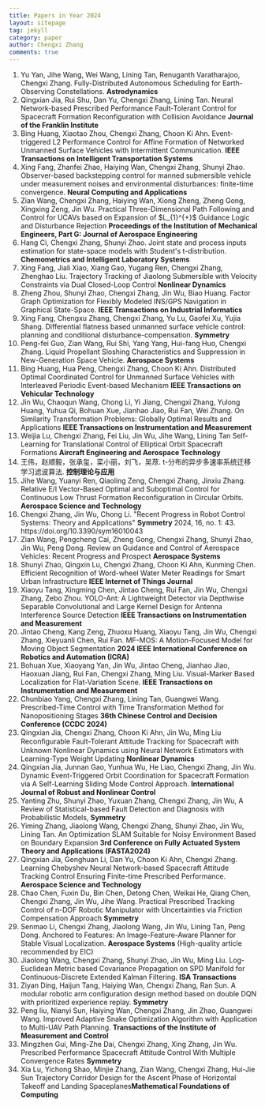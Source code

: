 ```yaml
---
title: Papers in Year 2024
layout: sitepage
tag: jekyll
category: paper
author: Chengxi Zhang
comments: true
---
```

<ol>
	<li>Yu Yan, Jihe Wang, Wei Wang, Lining Tan, Renuganth Varatharajoo, Chengxi Zhang. Fully-Distributed Autonomous Scheduling for Earth-Observing Constellations. <b>Astrodynamics</b></li>
	<li>Qingxian Jia, Rui Shu, Dan Yu, Chengxi Zhang, Lining Tan. Neural Network-based Prescribed Performance Fault-Tolerant Control for Spacecraft Formation Reconfiguration with Collision Avoidance <b>Journal of the Franklin Institute</b></li>
	<li>Bing Huang, Xiaotao Zhou, Chengxi Zhang, Choon Ki Ahn. Event-triggered L2 Performance Control for Affine Formation of Networked Unmanned Surface Vehicles with Intermittent Communication. <b>IEEE Transactions on Intelligent Transportation Systems</b></li>
	<li>Xing Fang, Zhanfei Zhao, Haiying Wan, Chengxi Zhang, Shunyi Zhao. Observer-based backstepping control for manned submersible vehicle under measurement noises and environmental disturbances: finite-time convergence.  <b>Neural Computing and Applications</b></li>
	<li>Zian Wang, Chengxi Zhang, Haiying Wan, Xiong Zheng, Zheng Gong, Xingxing Zeng, Jin Wu. Practical Three-Dimensional Path Following and Control for UCAVs based on Expansion of $L_{1}^{+}$ Guidance Logic and Disturbance Rejection <b>Proceedings of the Institution of Mechanical Engineers, Part G: Journal of Aerospace Engineering</b></li>
    <li>Hang Ci, Chengxi Zhang, Shunyi Zhao. Joint state and process inputs estimation for state-space models with Student's t-distribution. <b>Chemometrics and Intelligent Laboratory Systems</b></li>
    <li>Xing Fang, Jiali Xiao, Xiang Gao, Yugang Ren, Chengxi Zhang, Zhenghao Liu. Trajectory Tracking of Jiaolong Submersible with Velocity Constraints via Dual Closed-Loop Control <b>Nonlinear Dynamics</b></li>
	<li>Zheng Zhou, Shunyi Zhao, Chengxi Zhang, Jin Wu, Biao Huang. Factor Graph Optimization for Flexibly Modeled INS/GPS Navigation in Graphical State-Space. <b>IEEE Transactions on Industrial Informatics</b></li>
    <li>Xing Fang, Chengxu Zhang, Chengxi Zhang, Yu Lu, Gaofei Xu, Yujia Shang. Differential flatness based unmanned surface vehicle control: planning and conditional disturbance-compensation. <b>Symmetry</b></li>
	<li>Peng-fei Guo, Zian Wang, Rui Shi, Yang Yang, Hui-fang Huo, Chengxi Zhang.  Liquid Propellant Sloshing Characteristics and Suppression in New-Generation Space Vehicle. <b>Aerospace Systems</b></li>
     <li>Bing Huang, Hua Peng, Chengxi Zhang, Choon Ki Ahn. Distributed Optimal Coordinated Control for Unmanned Surface Vehicles with Interleaved Periodic Event-based Mechanism <b>IEEE Transactions on Vehicular Technology
</b></li>	
    <li>Jin Wu, Chaoqun Wang, Chong Li, Yi Jiang, Chengxi Zhang, Yulong Huang, Yuhua Qi, Bohuan Xue, Jianhao Jiao, Rui Fan, Wei Zhang. On Similarity Transformation Problems: Globally Optimal Results and Applications <b>IEEE Transactions on Instrumentation and Measurement</b></li>
	<li>Weijia Lu, Chengxi Zhang, Fei Liu, Jin Wu, Jihe Wang, Lining Tan Self-Learning for Translational Control of Elliptical Orbit Spacecraft Formations <b>Aircraft Engineering and Aerospace Technology</b></li>
    <li>王伟，赵顺毅，张承玺，栾小丽，刘飞，吴荩. t-分布的异步多速率系统迁移学习滤波算法.  <b>控制理论与应用</b> </li>
    <li>Jihe Wang, Yuanyi Ren, Qiaoling Zeng, Chengxi Zhang, Jinxiu Zhang. Relative E/I Vector-Based Optimal and Suboptimal Control for Continuous Low Thrust Formation Reconfiguration in Circular Orbits. <b>Aerospace Science and Technology</b></li>
	<li>Chengxi Zhang, Jin Wu, Chong Li. "Recent Progress in Robot Control Systems: Theory and Applications" <b>Symmetry</b> 2024, 16, no. 1: 43. https://doi.org/10.3390/sym16010043 </li>
	<li>Zian Wang, Pengcheng Cai, Zheng Gong, Chengxi Zhang, Shunyi Zhao, Jin Wu, Peng Dong. Review on Guidance and Control of Aerospace Vehicles: Recent Progress and Prospect
<b>Aerospace Systems</b></li>
	<li>Shunyi Zhao, Qingxin Lu, Chengxi Zhang, Choon Ki Ahn, Kunming Chen. Efficient Recognition of Word-wheel Water Meter Readings for Smart Urban Infrastructure
<b>IEEE Internet of Things Journal</b></li>
    <li>Xiaoyu Tang, Xingming Chen, Jintao Cheng, Rui Fan, Jin Wu, Chengxi Zhang, Zebo Zhou. YOLO-Ant: A Lightweight Detector via Depthwise Separable Convolutional and Large Kernel Design for Antenna Interference Source Detection <b>IEEE Transactions on Instrumentation and Measurement</b>  </li>
	<li>Jintao Cheng, Kang Zeng, Zhuoxu Huang, Xiaoyu Tang, Jin Wu, Chengxi Zhang, Xieyuanli Chen, Rui Fan.  MF-MOS: A Motion-Focused Model for Moving Object Segmentation <b>2024 IEEE International Conference on Robotics and Automation (ICRA)</b></li>
	<li>Bohuan Xue, Xiaoyang Yan, Jin Wu, Jintao Cheng, Jianhao Jiao, Haoxuan Jiang, Rui Fan, Chengxi Zhang, Ming Liu. Visual-Marker Based Localization for Flat-Variation Scene.  <b>IEEE Transactions on Instrumentation and Measurement</b></li>
	<li>Chunbiao Yang, Chengxi Zhang, Lining Tan, Guangwei Wang. Prescribed-Time Control with Time Transformation Method for Nanopositioning Stages <b>36th Chinese Control and Decision Conference (CCDC 2024)</b></li>
	<li>Qingxian Jia, Chengxi Zhang, Choon Ki Ahn, Jin Wu, Ming Liu Reconﬁgurable Fault-Tolerant Attitude Tracking for Spacecraft with Unknown Nonlinear Dynamics using Neural Network Estimators with Learning-Type Weight Updating <b>Nonlinear Dynamics</b></li>
	<li>Qingxian Jia, Junnan Gao, Yunhua Wu, He Liao, Chengxi Zhang, Jin Wu. Dynamic Event-Triggered Orbit Coordination for Spacecraft Formation via A Self-Learning Sliding Mode Control Approach. <b>International Journal of Robust and Nonlinear Control</b></li>
    <li>Yanting Zhu, Shunyi Zhao, Yuxuan Zhang, Chengxi Zhang, Jin Wu, A Review of Statistical-based Fault Detection and Diagnosis with Probabilistic Models, <b>Symmetry</b></li>
<li>Yiming Zhang, Jiaolong Wang, Chengxi Zhang, Shunyi Zhao, Jin Wu, Lining Tan. An Optimization SLAM Suitable for Noisy Environment Based on Boundary Expansion <b>3rd Conference on Fully Actuated System Theory and Applications (FASTA2024)</b></li>
<li>Qingxian Jia, Genghuan Li, Dan Yu, Choon Ki Ahn, Chengxi Zhang. Learning Chebyshev Neural Network-based Spacecraft Attitude Tracking Control Ensuring Finite-time Prescribed Performance. <b>Aerospace Science and Technology</b> </li>
    <li>Chao Chen, Fuxin Du, Bin Chen, Detong Chen, Weikai He, Qiang Chen, Chengxi Zhang, Jin Wu, Jihe Wang. Practical Prescribed Tracking Control of n-DOF Robotic Manipulator with Uncertainties via Friction Compensation Approach <b>Symmetry</b></li>
	<li>Senmao Li, Chengxi Zhang, Jiaolong Wang, Jin Wu, Lining Tan, Peng Dong. Anchored to Features: An Image-Feature-Aware Planner for Stable Visual Localization. <b>Aerospace Systems</b> (High-quality article recommended by EIC)</li>
    <li>Jiaolong Wang, Chengxi Zhang, Shunyi Zhao, Jin Wu, Ming Liu. Log-Euclidean Metric based Covariance Propagation on SPD Manifold for Continuous-Discrete Extended Kalman Filtering. <b>ISA Transactions</b></li>
    <li>Ziyan Ding, Haijun Tang, Haiying Wan, Chengxi Zhang, Ran Sun. A modular robotic arm configuration design method based on double DQN with prioritized experience replay. <b>Symmetry</b></li>
<li>Peng liu, Nianyi Sun, Haiying Wan, Chengxi Zhang, Jin Zhao, Guangwei Wang. Improved Adaptive Snake Optimization Algorithm with Application to Multi-UAV Path Planning. <b>Transactions of the Institute of Measurement and Control</b></li>
<li>Mingzhen Gui, Ming-Zhe Dai, Chengxi Zhang, Xing Zhang, Jin Wu. Prescribed Performance Spacecraft Attitude Control With Multiple Convergence Rates <b>Symmetry</b></li>
<li>Xia Lu, Yichong Shao, Minjie Zhang, Zian Wang, Chengxi Zhang, Hui-Jie Sun Trajectory Corridor Design for the Ascent Phase of Horizontal Takeoff and Landing Spaceplanes<b>Mathematical Foundations of Computing
</b></li>
</ol>







<!--

	<li>Ming-Zhe Dai, <b><b>Chengxi Zhang</b>*</b>, Henry Leung, Peng Dong, Bo Li. Distributed Integral-type Edge-event- and Self-triggered Synchronization for Nonlinear Multi-agent Systems. <b>IEEE Transactions on Systems, Man and Cybernetics: Systems</b>. (Under Revision)</li>
	<li><b><b>Chengxi Zhang</b></b>, Ming-Zhe Dai, Jin Wu, Bing Xiao, Bo Li, Mingjiang Wang. Neural-networks and event-based fault-tolerant control for spacecraft attitude stabilization, <b>Aerospace Science and Technology</b>. (Under Revision)</li>
	
	<li>Ming-Zhe Dai , Choon Ki Ahn, Jin Wu, <b><b>Chengxi Zhang</b></b>, Mingzhen Gui, Performance Adjustable Event-Triggered Synchronization Policies to Nonlinear Multi-Agent Systems, <b>IEEE Systems Journal. </b>(Under Review)</li>
	<li>Ming-Zhe Dai, <b><b>Chengxi Zhang</b></b>, Peng Dong, Henry Leung. Lp function based event-triggered policy tospacecraft attitude tracking<b>IEEE Transactions on Automatic Control</b>(Under Revision)</li>

</font>这个用来调整行间距
(师傅的雪人)

<img src="{{site.url}}/images/posts/2016-01-22-snowman.jpg " alt="" width="400" height="400" title="" align="" />

![mysnowman]({{site.url}}/images/posts/2016-01-22-snowman.JPG)

<img src="{{site.url}}/images/posts/SJTUDawn.jpg " alt="" width="480" height="360" title="" align="" />

-->
